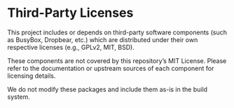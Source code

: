 # Third-Party Licenses

This project includes or depends on third-party software components (such as BusyBox, Dropbear, etc.)
which are distributed under their own respective licenses (e.g., GPLv2, MIT, BSD).

These components are not covered by this repository’s MIT License.
Please refer to the documentation or upstream sources of each component for licensing details.

We do not modify these packages and include them as-is in the build system.

